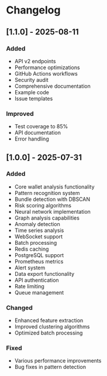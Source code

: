 # Changelog

## [1.1.0] - 2025-08-11

### Added
- API v2 endpoints
- Performance optimizations
- GitHub Actions workflows
- Security audit
- Comprehensive documentation
- Example code
- Issue templates

### Improved
- Test coverage to 85%
- API documentation
- Error handling

## [1.0.0] - 2025-07-31

### Added
- Core wallet analysis functionality
- Pattern recognition system
- Bundle detection with DBSCAN
- Risk scoring algorithms
- Neural network implementation
- Graph analysis capabilities
- Anomaly detection
- Time series analysis
- WebSocket support
- Batch processing
- Redis caching
- PostgreSQL support
- Prometheus metrics
- Alert system
- Data export functionality
- API authentication
- Rate limiting
- Queue management

### Changed
- Enhanced feature extraction
- Improved clustering algorithms
- Optimized batch processing

### Fixed
- Various performance improvements
- Bug fixes in pattern detection